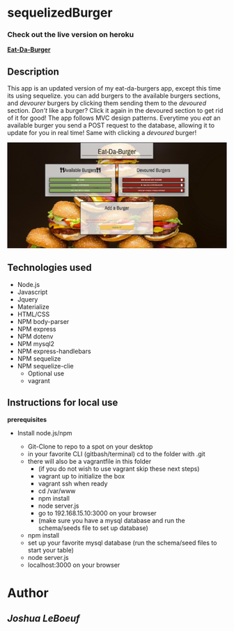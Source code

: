 # sequelizedBurger

### Check out the live version on heroku
**[Eat-Da-Burger]()**

## Description 

This app is an updated version of my eat-da-burgers app, except this time its using sequelize. you can add burgers to the available burgers sections, and _devourer_ burgers by clicking them sending them to the _devoured_ section. _Don't_ like a burger? Click it again in the devoured section to get rid of it for good! The app follows MVC design patterns. Everytime you _eat_ an available burger you send a POST request to the database, allowing it to update for you in real time! Same with clicking a _devoured_ burger!

![burgers](public/assets/img/home.PNG)

## Technologies used
- Node.js
- Javascript
- Jquery
- Materialize
- HTML/CSS
- NPM body-parser
- NPM express 
- NPM dotenv
- NPM mysql2
- NPM express-handlebars
- NPM sequelize
- NPM sequelize-clie
    * Optional use
    - vagrant

## Instructions for local use
**prerequisites**
- Install node.js/npm

    - Git-Clone to repo to a spot on your desktop
    - in your favorite CLI (gitbash/terminal) cd to the folder with .git
    - there will also be a vagrantfile in this folder
        - (if you do not wish to use vagrant skip these next steps)
        - vagrant up to initialize the box
        - vagrant ssh when ready
        - cd /var/www
        - npm install
        - node server.js
        - go to 192.168.15.10:3000 on your browser
        - (make sure you have a mysql database and run the schema/seeds file to set up database)
    - npm install
    - set up your favorite mysql database (run the schema/seed files to start your table)
    - node server.js
    - localhost:3000 on your browser


# Author
## *Joshua LeBoeuf*